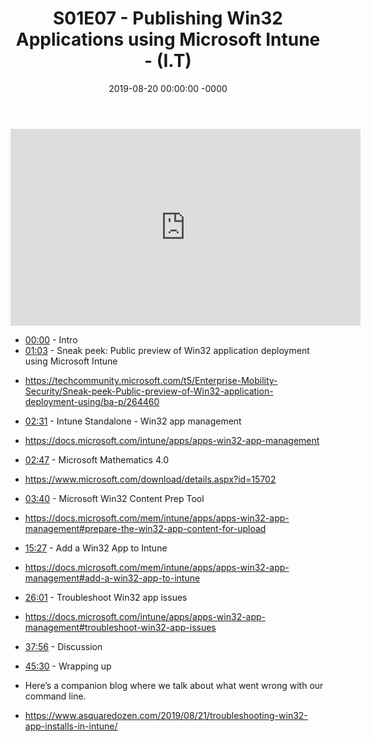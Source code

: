 ﻿---
layout: post
title: "S01E07 - Publishing Win32 Applications using Microsoft Intune - (I.T)"
date: 2019-08-20 00:00:00 -0000
categories:
---

<iframe loading="lazy" width="560" height="315" src="https://www.youtube.com/embed/x-RMjhzGXxA" title="YouTube video player" frameborder="0" allow="accelerometer; autoplay; clipboard-write; encrypted-media; gyroscope; picture-in-picture" allowfullscreen></iframe>

 * [00:00](https://www.youtube.com/watch?v=x-RMjhzGXxA&t=0s) - Intro
 * [01:03](https://www.youtube.com/watch?v=x-RMjhzGXxA&t=63s) - Sneak peek: Public preview of Win32 application deployment using Microsoft Intune
- https://techcommunity.microsoft.com/t5/Enterprise-Mobility-Security/Sneak-peek-Public-preview-of-Win32-application-deployment-using/ba-p/264460
 * [02:31](https://www.youtube.com/watch?v=x-RMjhzGXxA&t=151s) - Intune Standalone - Win32 app management
-  https://docs.microsoft.com/intune/apps/apps-win32-app-management
 * [02:47](https://www.youtube.com/watch?v=x-RMjhzGXxA&t=167s) - Microsoft Mathematics 4.0
- https://www.microsoft.com/download/details.aspx?id=15702
 * [03:40](https://www.youtube.com/watch?v=x-RMjhzGXxA&t=220s) - Microsoft Win32 Content Prep Tool
- https://docs.microsoft.com/mem/intune/apps/apps-win32-app-management#prepare-the-win32-app-content-for-upload
 * [15:27](https://www.youtube.com/watch?v=x-RMjhzGXxA&t=927s) - Add a Win32 App to Intune
- https://docs.microsoft.com/mem/intune/apps/apps-win32-app-management#add-a-win32-app-to-intune
 * [26:01](https://www.youtube.com/watch?v=x-RMjhzGXxA&t=1561s) - Troubleshoot Win32 app issues
-  https://docs.microsoft.com/intune/apps/apps-win32-app-management#troubleshoot-win32-app-issues
 * [37:56](https://www.youtube.com/watch?v=x-RMjhzGXxA&t=2276s) - Discussion
 * [45:30](https://www.youtube.com/watch?v=x-RMjhzGXxA&t=2730s) - Wrapping up

 * Here’s a companion blog where we talk about what went wrong with our command line.
 * https://www.asquaredozen.com/2019/08/21/troubleshooting-win32-app-installs-in-intune/

